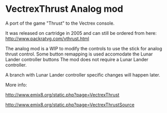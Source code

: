 # VectrexThrust Analog mod
A port of the game "Thrust" to the Vectrex console.

It was released on cartridge in 2005 and can still be ordered from here: http://www.packratvg.com/vthrust.html

The analog mod is a WIP to modify the controls to use the stick for analog thrust control.
Some button remapping is used accomodate the Lunar Lander controller buttons 
The mod does not require a Lunar Lander controller.

A branch with Lunar Lander controller specific changes will happen later.

More info:

http://www.emix8.org/static.php?page=VectrexThrust

http://www.emix8.org/static.php?page=VectrexThrustSource
